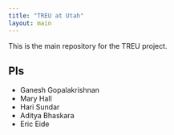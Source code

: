 ```yaml
---
title: "TREU at Utah"
layout: main
---
```



This is the main repository for the TREU project.

## PIs

- Ganesh Gopalakrishnan
- Mary Hall
- Hari Sundar
- Aditya Bhaskara
- Eric Eide

